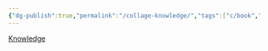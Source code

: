 ```yaml
---
{"dg-publish":true,"permalink":"/collage-knowledge/","tags":["c/book","c/cubism","c/pages"],"created":"2024-01-01T15:51:55.646-05:00","updated":"2024-01-01T17:18:30.761-05:00"}
---
```



[Knowledge](https://www.instagram.com/p/BwzwYUzl6Et/)